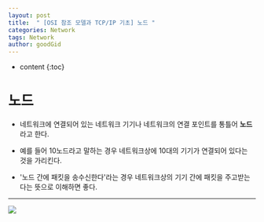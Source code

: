 ```yaml
---
layout: post
title:  " [OSI 참조 모델과 TCP/IP 기초] 노드 "
categories: Network
tags: Network
author: goodGid
---
```

* content
{:toc}


# 노드

* 네트워크에 연결되어 있는 네트워크 기기나 네트워크의 연결 포인트를 통틀어 <b>노드</b>라고 한다.

* 예를 들어 10노드라고 말하는 경우 네트워크상에 10대의 기기가 연결되어 있다는 것을 가리킨다.

* '노드 간에 패킷을 송수신한다'라는 경우 네트워크상의 기기 간에 패킷을 주고받는다는 뜻으로 이해하면 좋다.

---


![](/assets/img/network/node_1.png)



